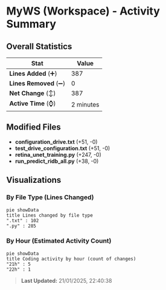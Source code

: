 # MyWS (Workspace) - Activity Summary 

## Overall Statistics

| Stat                   | Value                                                             |
| ---------------------- | ----------------------------------------------------------------- |
| **Lines Added** (➕)   | 387                                          |
| **Lines Removed** (➖) | 0                                        |
| **Net Change** (↕)    | 387                |
| **Active Time** (⌚)   | 2 minutes |


## Modified Files
- **configuration_drive.txt** (+51, -0)
- **test_drive_configuration.txt** (+51, -0)
- **retina_unet_training.py** (+247, -0)
- **run_predict_ridb_all.py** (+38, -0)

## Visualizations

### By File Type (Lines Changed)

```mermaid
pie showData
title Lines changed by file type
".txt" : 102
".py" : 285
```

### By Hour (Estimated Activity Count)

```mermaid
pie showData
title Coding activity by hour (count of changes)
"21h" : 5
"22h" : 1
```


> **Last Updated:** 21/01/2025, 22:40:38
